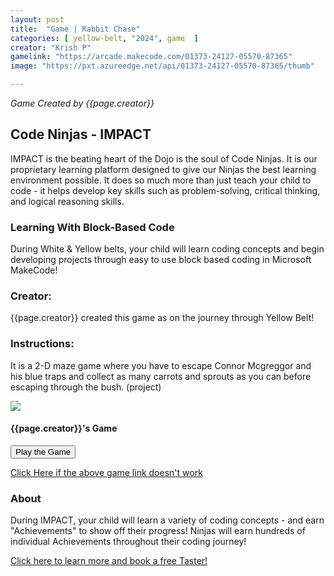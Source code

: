 ```yaml
---
layout: post
title:  "Game | Rabbit Chase"
categories: [ yellow-belt, "2024", game  ]
creator: "Krish P"
gamelink: "https://arcade.makecode.com/01373-24127-05570-87365"
image: "https://pxt.azureedge.net/api/01373-24127-05570-87365/thumb"

---
```

_Game Created by {{page.creator}}_

## Code Ninjas - IMPACT
IMPACT is the beating heart of the Dojo is the soul of Code Ninjas.
It is our proprietary learning platform designed to give our Ninjas the best learning environment possible. 
It does so much more than just teach your child to code - it helps develop key skills such as problem-solving, critical thinking, and logical reasoning skills.

### Learning With Block-Based Code
During White & Yellow belts, your child will learn coding concepts and begin developing projects through easy to use block based coding in Microsoft MakeCode!


### Creator:
{{page.creator}} created this game as on the journey through Yellow Belt!

### Instructions:
It is a 2-D maze game where you have to escape Connor Mcgreggor and his blue traps and collect as many carrots and sprouts as you can before escaping through the bush. (project) 

<div class="card"> 
    <img class="card-img-top makecode-preview" src= "{{page.image}}"> 
    <div class="card-img-overlay card-inverse text-center mx-auto" text-center> 
        <h4 class="text-stroke text-white">  
            {{page.creator}}'s Game
        </h4> 
        <div class="card-body text-center mx-auto"> 
            <button onclick="window.open('{{page.gamelink}}')" class="makecode-btn">
                <i class="fa fa-play mr-2"></i>
                Play the Game
            </button>
        </div> 
    </div> 
</div> 

[Click Here if the above game link doesn't work]({{page.gamelink}})

### About
During IMPACT, your child will learn a variety of coding concepts - and earn "Achievements" to show off their progress!
Ninjas will earn hundreds of individual Achievements throughout their coding journey!

[Click here to learn more and book a free Taster!](https://www.codeninjas.co.uk/langley-brk-uk/)
